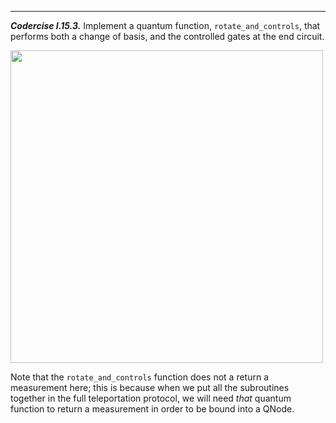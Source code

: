 ---

***Codercise I.15.3.*** Implement a quantum function, `rotate_and_controls`, that
performs both a change of basis, and the controlled gates at the end circuit.

<img src="pics/teleportation-4part.svg" width="500px">

Note that the `rotate_and_controls` function does not a return a measurement
here; this is because when we put all the subroutines together in the full
teleportation protocol, we will need *that* quantum function to return a
measurement in order to be bound into a QNode.
